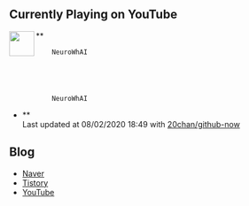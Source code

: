 ## Currently Playing on YouTube

[<img align="left" height="45" src="https://yt3.ggpht.com/a/AATXAJwH9bAOzGllus4somsulk7m8rNd0JZhZURR9QBXSw=s88-c-k-c0xffffffff-no-rj-mo">](https://www.youtube.com/user/tlsehdgus0212)

**
    
    
      
        NeuroWhAI
      
      

    
      
        NeuroWhAI
      
    

    
    
    
   - **  
Last updated at 08/02/2020 18:49 with [20chan/github-now](https://github.com/20chan/github-now)

## Blog

- [Naver](http://blog.naver.com/neurowhai)
- [Tistory](http://neurowhai.tistory.com/)
- [YouTube](https://www.youtube.com/channel/UCB_v1xU6laBHOeH6z4L-Mtw)
